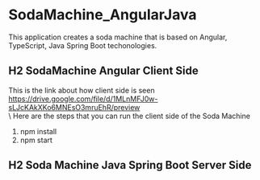 # SodaMachine_AngularJava
This application creates a soda machine that is based on Angular, TypeScript, Java Spring Boot techonologies.


## H2  SodaMachine Angular Client Side
This is the link about how client side is seen https://drive.google.com/file/d/1MLnMFJ0w-sLJcKAkXKo6MNEsO3mruEhR/preview \
\ Here are the steps that you can run the client side of the Soda Machine
1. npm install
2. npm start

## H2 Soda Machine Java Spring Boot Server Side
